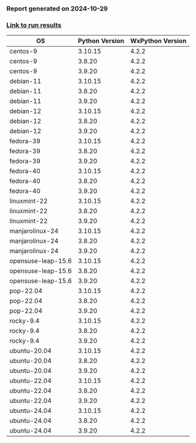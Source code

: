 ### Report generated on 2024-10-29
### [Link to run results](https://github.com/wieluk/psychopy_linux_installer/actions/runs/11574513285)

| OS | Python Version | WxPython Version |
|---|---|---|
| centos-9 | 3.10.15 | 4.2.2 |
| centos-9 | 3.8.20 | 4.2.2 |
| centos-9 | 3.9.20 | 4.2.2 |
| debian-11 | 3.10.15 | 4.2.2 |
| debian-11 | 3.8.20 | 4.2.2 |
| debian-11 | 3.9.20 | 4.2.2 |
| debian-12 | 3.10.15 | 4.2.2 |
| debian-12 | 3.8.20 | 4.2.2 |
| debian-12 | 3.9.20 | 4.2.2 |
| fedora-39 | 3.10.15 | 4.2.2 |
| fedora-39 | 3.8.20 | 4.2.2 |
| fedora-39 | 3.9.20 | 4.2.2 |
| fedora-40 | 3.10.15 | 4.2.2 |
| fedora-40 | 3.8.20 | 4.2.2 |
| fedora-40 | 3.9.20 | 4.2.2 |
| linuxmint-22 | 3.10.15 | 4.2.2 |
| linuxmint-22 | 3.8.20 | 4.2.2 |
| linuxmint-22 | 3.9.20 | 4.2.2 |
| manjarolinux-24 | 3.10.15 | 4.2.2 |
| manjarolinux-24 | 3.8.20 | 4.2.2 |
| manjarolinux-24 | 3.9.20 | 4.2.2 |
| opensuse-leap-15.6 | 3.10.15 | 4.2.2 |
| opensuse-leap-15.6 | 3.8.20 | 4.2.2 |
| opensuse-leap-15.6 | 3.9.20 | 4.2.2 |
| pop-22.04 | 3.10.15 | 4.2.2 |
| pop-22.04 | 3.8.20 | 4.2.2 |
| pop-22.04 | 3.9.20 | 4.2.2 |
| rocky-9.4 | 3.10.15 | 4.2.2 |
| rocky-9.4 | 3.8.20 | 4.2.2 |
| rocky-9.4 | 3.9.20 | 4.2.2 |
| ubuntu-20.04 | 3.10.15 | 4.2.2 |
| ubuntu-20.04 | 3.8.20 | 4.2.2 |
| ubuntu-20.04 | 3.9.20 | 4.2.2 |
| ubuntu-22.04 | 3.10.15 | 4.2.2 |
| ubuntu-22.04 | 3.8.20 | 4.2.2 |
| ubuntu-22.04 | 3.9.20 | 4.2.2 |
| ubuntu-24.04 | 3.10.15 | 4.2.2 |
| ubuntu-24.04 | 3.8.20 | 4.2.2 |
| ubuntu-24.04 | 3.9.20 | 4.2.2 |
